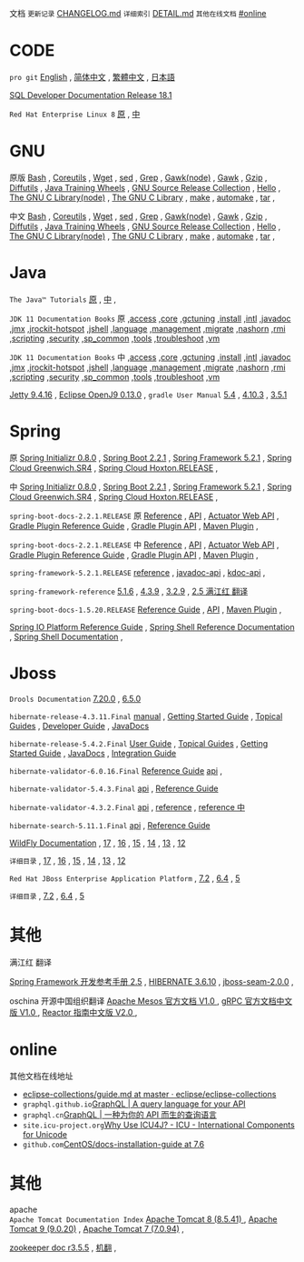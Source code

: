 
文档
`更新记录` [CHANGELOG.md](CHANGELOG.md)
`详细索引` [DETAIL.md](DETAIL.md)
`其他在线文档` [#online](#online)

# CODE  
`pro git`
[English](epub.html?path=code/progit/en/)
 , [简体中文](epub.html?path=code/progit/zh/)
 , [繁體中文](epub.html?path=code/progit/zh-tw/)
 , [日本語](epub.html?path=code/progit/ja/)

[SQL Developer Documentation Release 18.1](oracle/sql-developer-18.1/E95052_01/index.html)

`Red Hat Enterprise Linux 8`
[原](DETAIL.md#red_hat_enterprise_linux8) , 
[中](DETAIL.md#red_hat_enterprise_linux8_zh)

# GNU   
 
原版 
 [Bash](gnu/manual/bash.html) , 
 [Coreutils](gnu/manual/coreutils.html) , 
 [Wget](gnu/manual/wget.html) , 
 [sed](gnu/manual/sed.html) , 
 [Grep](gnu/manual/grep.html) , 
 [Gawk(node)](gnu/manual/gawk/) ,
 [Gawk](gnu/manual/gawk.html) , 
 [Gzip](gnu/manual/gzip.html) , 
 [Diffutils](gnu/manual/diffutils.html) , 
 [Java Training Wheels](gnu/manual/jtw.html) , 
 [GNU Source Release Collection](gnu/manual/gsrc.html) , 
 [Hello](gnu/manual/hello.html) , 
 [The GNU C Library(node)](gnu/manual/libc/) , 
 [The GNU C Library](gnu/manual/libc.html) , 
 [make](gnu/manual/make.html) , 
 [automake](gnu/manual/automake.html) , 
 [tar](gnu/manual/tar.html) , 

中文 
 [Bash](gnu/manual.zh/bash.html) , 
 [Coreutils](gnu/manual.zh/coreutils.html) , 
 [Wget](gnu/manual.zh/wget.html) , 
 [sed](gnu/manual.zh/sed.html) , 
 [Grep](gnu/manual.zh/grep.html) , 
 [Gawk(node)](gnu/manual.zh/gawk/) ,
 [Gawk](gnu/manual.zh/gawk.html) , 
 [Gzip](gnu/manual.zh/gzip.html) , 
 [Diffutils](gnu/manual.zh/diffutils.html) , 
 [Java Training Wheels](gnu/manual.zh/jtw.html) , 
 [GNU Source Release Collection](gnu/manual.zh/gsrc.html) , 
 [Hello](gnu/manual.zh/hello.html) , 
 [The GNU C Library(node)](gnu/manual.zh/libc/) , 
 [The GNU C Library](gnu/manual.zh/libc.html) , 
 [make](gnu/manual.zh/make.html) , 
 [automake](gnu/manual.zh/automake.html) , 
 [tar](gnu/manual.zh/tar.html) , 


# Java 

`The Java™ Tutorials` 
[原](oracle/java/tutorial/) , 
[中](oracle/java.zh/tutorial/) ,     

 
`JDK 11 Documentation Books` 原
,[access](oracle/java/11/access)
,[core](oracle/java/11/core)
,[gctuning](oracle/java/11/gctuning)
,[install](oracle/java/11/install)
,[intl](oracle/java/11/intl)
,[javadoc](oracle/java/11/javadoc)
,[jmx](oracle/java/11/jmx)
,[jrockit-hotspot](oracle/java/11/jrockit-hotspot)
,[jshell](oracle/java/11/jshell)
,[language](oracle/java/11/language)
,[management](oracle/java/11/management)
,[migrate](oracle/java/11/migrate)
,[nashorn](oracle/java/11/nashorn)
,[rmi](oracle/java/11/rmi)
,[scripting](oracle/java/11/scripting)
,[security](oracle/java/11/security)
,[sp_common](oracle/java/11/sp_common)
,[tools](oracle/java/11/tools)
,[troubleshoot](oracle/java/11/troubleshoot)
,[vm](oracle/java/11/vm)

 
`JDK 11 Documentation Books` 中 
,[access](oracle/java.zh/11/access)
,[core](oracle/java.zh/11/core)
,[gctuning](oracle/java.zh/11/gctuning)
,[install](oracle/java.zh/11/install)
,[intl](oracle/java.zh/11/intl)
,[javadoc](oracle/java.zh/11/javadoc)
,[jmx](oracle/java.zh/11/jmx)
,[jrockit-hotspot](oracle/java.zh/11/jrockit-hotspot)
,[jshell](oracle/java.zh/11/jshell)
,[language](oracle/java.zh/11/language)
,[management](oracle/java.zh/11/management)
,[migrate](oracle/java.zh/11/migrate)
,[nashorn](oracle/java.zh/11/nashorn)
,[rmi](oracle/java.zh/11/rmi)
,[scripting](oracle/java.zh/11/scripting)
,[security](oracle/java.zh/11/security)
,[sp_common](oracle/java.zh/11/sp_common)
,[tools](oracle/java.zh/11/tools)
,[troubleshoot](oracle/java.zh/11/troubleshoot)
,[vm](oracle/java.zh/11/vm)
 


 [Jetty 9.4.16](eclipse/jetty-9.4.16.v20190411/) , 
 [Eclipse OpenJ9 0.13.0](eclipse/openj9-docs-0.13.0/) ,
`gradle User Manual`
[5.4](java/gradle-5.4/docs/userguide/userguide.html) , 
[4.10.3](java/gradle-4.10.3/docs/userguide/userguide.html) , 
[3.5.1](java/gradle-3.5.1/docs/userguide/userguide.html)


# Spring 

原 
[Spring Initializr 0.8.0](spring1/initializr-docs-0.8.0.RELEASE/reference/html/) , 
[Spring Boot 2.2.1](spring1/spring-boot-docs-2.2.1.RELEASE/reference/htmlsingle/) , 
[Spring Framework 5.2.1](spring1/spring-framework-5.2.1.RELEASE/docs/spring-framework-reference/) , 
[Spring Cloud Greenwich.SR4](spring1/Greenwich.SR4/single/spring-cloud.html) , 
[Spring Cloud Hoxton.RELEASE](spring1/Hoxton.RELEASE/reference/htmlsingle/) , 

中 
[Spring Initializr 0.8.0](spring1.zh/initializr-docs-0.8.0.RELEASE/reference/html/) , 
[Spring Boot 2.2.1](spring1.zh/spring-boot-docs-2.2.1.RELEASE/reference/htmlsingle/) , 
[Spring Framework 5.2.1](spring1.zh/spring-framework-5.2.1.RELEASE/docs/spring-framework-reference/) , 
[Spring Cloud Greenwich.SR4](spring1.zh/Greenwich.SR4/single/spring-cloud.html) , 
[Spring Cloud Hoxton.RELEASE](spring1.zh/Hoxton.RELEASE/reference/htmlsingle/) , 


`spring-boot-docs-2.2.1.RELEASE` 原 
 [Reference](spring1/spring-boot-docs-2.2.1.RELEASE/reference/htmlsingle/) , 
 [API](spring1/spring-boot-docs-2.2.1.RELEASE/api/) , 
 [Actuator Web API](spring1/spring-boot-docs-2.2.1.RELEASE/actuator-api/html/) , 
 [Gradle Plugin Reference Guide](spring1/spring-boot-docs-2.2.1.RELEASE/gradle-plugin/reference/html/) , 
 [Gradle Plugin API](spring1/spring-boot-docs-2.2.1.RELEASE/gradle-plugin/api/) , 
 [Maven Plugin](spring1/spring-boot-docs-2.2.1.RELEASE/maven-plugin/) , 

`spring-boot-docs-2.2.1.RELEASE` 中 
 [Reference](spring1.zh/spring-boot-docs-2.2.1.RELEASE/reference/htmlsingle/) , 
 [API](spring1.zh/spring-boot-docs-2.2.1.RELEASE/api/) , 
 [Actuator Web API](spring1.zh/spring-boot-docs-2.2.1.RELEASE/actuator-api/html/) , 
 [Gradle Plugin Reference Guide](spring1.zh/spring-boot-docs-2.2.1.RELEASE/gradle-plugin/reference/html/) , 
 [Gradle Plugin API](spring1.zh/spring-boot-docs-2.2.1.RELEASE/gradle-plugin/api/) , 
 [Maven Plugin](spring1.zh/spring-boot-docs-2.2.1.RELEASE/maven-plugin/) , 

`spring-framework-5.2.1.RELEASE` 
 [reference](spring1/spring-framework-5.2.1.RELEASE/docs/spring-framework-reference/) , 
 [javadoc-api](spring1/spring-framework-5.2.1.RELEASE/docs/javadoc-api/) , 
 [kdoc-api](spring1/spring-framework-5.2.1.RELEASE/docs/kdoc-api/spring-framework/) , 
 

`spring-framework-reference`
[5.1.6](spring/spring-framework-5.1.6.RELEASE/docs/spring-framework-reference/) , 
[4.3.9](spring/spring-framework-4.3.9.RELEASE/docs/spring-framework-reference/htmlsingle/) , 
[3.2.9](spring/spring-framework-3.2.9.RELEASE/docs/spring-framework-reference/htmlsingle/) , 
[2.5 满江红 翻译](spring/spring-framework-2.5-reference-redsaga-zh/)




`spring-boot-docs-1.5.20.RELEASE`
[Reference Guide](spring/spring-boot-docs-1.5.20.RELEASE/reference/htmlsingle/) , 
[API](spring/spring-boot-docs-1.5.20.RELEASE/api/) , 
[Maven Plugin](spring/spring-boot-docs-1.5.20.RELEASE/maven-plugin/) , 

 
[Spring IO Platform Reference Guide](spring/platform-Cairo-SR8-docs-reference/htmlsingle/) , 
[Spring Shell Reference Documentation](spring/spring-shell-docs-2.0.1.RELEASE/reference/htmlsingle/) , 
[Spring Shell Documentation](spring/spring-shell-1.2.0.RELEASE/docs/reference/htmlsingle/) , 


# Jboss  

`Drools Documentation`
 [7.20.0](jboss/drools-docs-7.20.0.Final/html_single/) , 
 [6.5.0](jboss/drools-docs-6.5.0.Final/html_single/)


`hibernate-release-4.3.11.Final`
[manual](jboss/hibernate-release-4.3.11.Final/documentation/manual/en-US/html_single/) , 
[Getting Started Guide](jboss/hibernate-release-4.3.11.Final/documentation/quickstart/en-US/html_single/) , 
[Topical Guides](jboss/hibernate-release-4.3.11.Final/documentation/topical/html/) , 
[Developer Guide](jboss/hibernate-release-4.3.11.Final/documentation/devguide/en-US/html_single/) , 
[JavaDocs](jboss/hibernate-release-4.3.11.Final/documentation/javadocs/)

`hibernate-release-5.4.2.Final`
[User Guide](jboss/hibernate-release-5.4.2.Final/documentation/userguide/html_single/Hibernate_User_Guide.html) , 
[Topical Guides](jboss/hibernate-release-5.4.2.Final/documentation/topical/html_single/) , 
[Getting Started Guide](jboss/hibernate-release-5.4.2.Final/documentation/quickstart/html_single/) , 
[JavaDocs](jboss/hibernate-release-5.4.2.Final/documentation/javadocs/) , 
[Integration Guide](jboss/hibernate-release-5.4.2.Final/documentation/integrationguide/html_single/Hibernate_Integration_Guide.html)


`hibernate-validator-6.0.16.Final`
[Reference Guide](jboss/hibernate-validator-6.0.16.Final/docs/reference/en-US/html_single/)
[api](jboss/hibernate-validator-6.0.16.Final/docs/api/) , 


`hibernate-validator-5.4.3.Final`
[api](jboss/hibernate-validator-5.4.3.Final/docs/api/) , 
[Reference Guide](jboss/hibernate-validator-5.4.3.Final/docs/reference/en-US/html_single/)

`hibernate-validator-4.3.2.Final`
[api](jboss/hibernate-validator-4.3.2.Final/docs/api/) , 
[reference](jboss/hibernate-validator-4.3.2.Final/docs/reference/en-US/html_single/) , 
[reference 中](jboss/hibernate-validator-4.3.2.Final/docs/reference/zh-CN/html_single/)

`hibernate-search-5.11.1.Final`
[api](jboss/hibernate-search-5.11.1.Final/docs/api/) , 
[Reference Guide](jboss/hibernate-search-5.11.1.Final/docs/reference/en-US/html_single/)

 
[WildFly Documentation](jboss/wildfly/)
, [17](jboss/wildfly/17/)
, [16](jboss/wildfly/16/)
, [15](jboss/wildfly/15/)
, [14](jboss/wildfly/14/)
, [13](jboss/wildfly/13/)
, [12](jboss/wildfly/12/)

`详细目录` 
, [17](DETAIL.md#wildfly17)
, [16](DETAIL.md#wildfly16)
, [15](DETAIL.md#wildfly15)
, [14](DETAIL.md#wildfly14)
, [13](DETAIL.md#wildfly13)
, [12](DETAIL.md#wildfly12)


`Red Hat JBoss Enterprise Application Platform`
, [7.2](jboss/red_hat_jboss/7.2/)
, [6.4](jboss/red_hat_jboss/6.4/)
, [5](jboss/red_hat_jboss/5/)

`详细目录`
, [7.2](DETAIL.md#JBossEAP7.2)
, [6.4](DETAIL.md#JBossEAP6.4)
, [5](DETAIL.md#JBossEAP5)



# 其他

满江红 翻译

[Spring Framework 开发参考手册 2.5](spring/spring-framework-2.5-reference-redsaga-zh/) , 
[HIBERNATE 3.6.10](jboss/hibernate-distribution-3.6.10.Final/documentation/manual/zh-CN/html_single/) , 
[jboss-seam-2.0.0](jboss/jboss-seam-2.0.0.GA/doc/reference/zh/html_single/) , 

 
oschina 开源中国组织翻译
 [Apache Mesos 官方文档 V1.0 ](oschina/Apache+Mesos+官方文档_V1.0.html) , 
 [gRPC 官方文档中文版 V1.0 ](oschina/gRPC+官方文档中文版_V1.0.html) , 
 [Reactor 指南中文版 V2.0 ](oschina/Reactor+指南中文版_V2.0.html) , 




# online

其他文档在线地址

- [eclipse-collections/guide.md at master · eclipse/eclipse-collections](https://github.com/eclipse/eclipse-collections/blob/master/docs/guide.md#eclipse-collections-reference-guide)
- `graphql.github.io`[GraphQL | A query language for your API](https://graphql.github.io/)
- `graphql.cn`[GraphQL | 一种为你的 API 而生的查询语言](https://graphql.cn/)
- `site.icu-project.org`[Why Use ICU4J? - ICU - International Components for Unicode](http://site.icu-project.org/home/why-use-icu4j)
- `github.com`[CentOS/docs-installation-guide at 7.6](https://github.com/CentOS/docs-installation-guide/tree/7.6)

 

# 其他


apache  
`Apache Tomcat Documentation Index`
[Apache Tomcat 8 (8.5.41) ](apache/tomcat-8.5-doc/) , 
[Apache Tomcat 9 (9.0.20)](apache/tomcat-9.0-doc/) , 
[Apache Tomcat 7 (7.0.94)](apache/tomcat-7.0-doc/) , 

[zookeeper doc r3.5.5](apache/zookeeper-r3.5.5/) , 
[机翻](apache/zookeeper-r3.5.5.zh_CN/) , 

 
